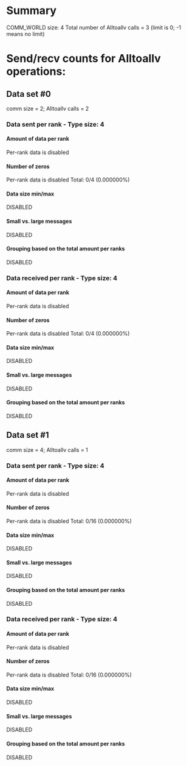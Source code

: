 # Summary
COMM_WORLD size: 4
Total number of Alltoallv calls = 3 (limit is 0; -1 means no limit)
# Send/recv counts for Alltoallv operations:

## Data set #0

comm size = 2; Alltoallv calls = 2

### Data sent per rank - Type size: 4

#### Amount of data per rank
Per-rank data is disabled

#### Number of zeros
Per-rank data is disabled
Total: 0/4 (0.000000%)

#### Data size min/max
DISABLED

#### Small vs. large messages
DISABLED


#### Grouping based on the total amount per ranks

DISABLED

### Data received per rank - Type size: 4

#### Amount of data per rank
Per-rank data is disabled

#### Number of zeros
Per-rank data is disabled
Total: 0/4 (0.000000%)

#### Data size min/max
DISABLED

#### Small vs. large messages
DISABLED


#### Grouping based on the total amount per ranks

DISABLED


## Data set #1

comm size = 4; Alltoallv calls = 1

### Data sent per rank - Type size: 4

#### Amount of data per rank
Per-rank data is disabled

#### Number of zeros
Per-rank data is disabled
Total: 0/16 (0.000000%)

#### Data size min/max
DISABLED

#### Small vs. large messages
DISABLED


#### Grouping based on the total amount per ranks

DISABLED

### Data received per rank - Type size: 4

#### Amount of data per rank
Per-rank data is disabled

#### Number of zeros
Per-rank data is disabled
Total: 0/16 (0.000000%)

#### Data size min/max
DISABLED

#### Small vs. large messages
DISABLED


#### Grouping based on the total amount per ranks

DISABLED

